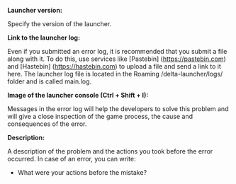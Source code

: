 **Launcher version:**

Specify the version of the launcher.
 
**Link to the launcher log:**

Even if you submitted an error log, it is recommended that you submit a file along with it. To do this, use services like [Pastebin] (https://pastebin.com) and [Hastebin] (https://hastebin.com) to upload a file and send a link to it here. The launcher log file is located in the Roaming /delta-launcher/logs/ folder and is called main.log.

**Image of the launcher console (Ctrl + Shift + I):**

Messages in the error log will help the developers to solve this problem and will give a close inspection of the game process, the cause and consequences of the error.

**Description:**

A description of the problem and the actions you took before the error occurred. In case of an error, you can write:

* What were your actions before the mistake?